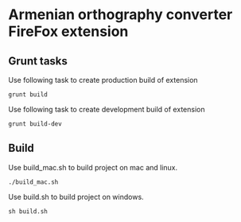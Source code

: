 # Armenian orthography converter FireFox extension

## Grunt tasks

Use following task to create production build of extension

    grunt build

Use following task to create development build of extension

    grunt build-dev

## Build 

Use build_mac.sh to build project on mac and linux.

    ./build_mac.sh

Use build.sh to build project on windows.

    sh build.sh
